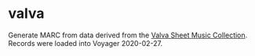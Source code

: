 # valva

Generate MARC from data derived from the [Valva Sheet Music Collection](https://library.princeton.edu/music/valva). Records were loaded into Voyager 2020-02-27.
